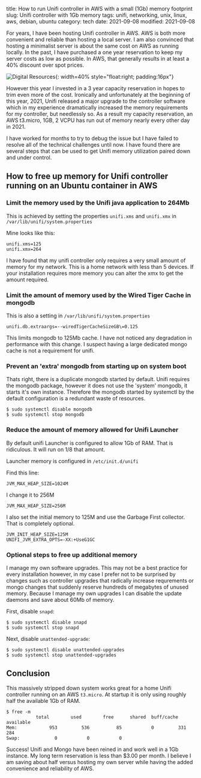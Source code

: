 title: How to run Unifi controller in AWS with a small (1Gb) memory footprint
slug: Unifi controller with 1Gb memory
tags: unifi, networking, unix, linux, aws, debian, ubuntu
category: tech
date: 2021-09-08
modified: 2021-09-08

For years, I have been hosting Unifi controller in AWS.  AWS is both more convenient and reliable than hosting a local server.  I am also convinced that hosting a minimalist server is about the same cost on AWS as running locally.   In the past, I have purchased a one year reservation to keep my server costs as low as possible.  In AWS, that generally results in at least a 40% discount over spot prices.

![Digital Resources]({static}/images/digital_press.png){: width=40% style="float:right; padding:16px"}

However this year I invested in a 3 year capacity reservation in hopes to trim even more of the cost.    Ironically and unfortunately at the beginning of this year, 2021, Unifi released a major upgrade to the controller software which in my experience dramatically increased the memory requirements for my controller, but needlessly so. As a result my capacity reservation, an AWS t3.micro, 1GB, 2 VCPU has run out of memory nearly every other day in 2021.

I have worked for months to try to debug the issue but I have failed to resolve all of the technical challenges until now.    I have found there are several steps that can be used to get Unifi memory utilization paired down and under control.

## How to free up memory for Unifi controller running on an Ubuntu container in AWS

### Limit the memory used by the Unifi java application to 264Mb

This is achieved by setting the properties `unifi.xms` and `unifi.xmx` in `/var/lib/unifi/system.properties`

Mine looks like this:

```
unifi.xms=125
unifi.xmx=264
```

I have found that my unifi controller only requires a very small amount of memory for my network.   This is a home network with less than 5 devices.   If your installation requires more memory you can alter the xmx to get the amount required.

### Limit the amount of memory used by the Wired Tiger Cache in mongodb

This is also a setting in `/var/lib/unifi/system.properties`

```
unifi.db.extraargs=--wiredTigerCacheSizeGB\=0.125
```

This limits mongodb to 125Mb cache.  I have not noticed any degradation in performance with this change.  I suspect having a large dedicated mongo cache is not a requirement for unifi.

### Prevent an 'extra' mongodb from starting up on system boot

Thats right, there is a duplicate mongodb started by default.    Unifi requires the mongodb package, however it does not use the 'system' mongodb, it starts it's own instance.  Therefore the mongodb started by systemctl by the default configuration is a redundant waste of resources.

```
$ sudo systemctl disable mongodb
$ sudo systemctl stop mongodb
```

### Reduce the amount of memory allowed for Unifi Launcher

By default unifi Launcher is configured to allow 1Gb of RAM.   That is ridiculous.  It will run on 1/8 that amount.

Launcher memory is configured in `/etc/init.d/unifi`

Find this line:

```
JVM_MAX_HEAP_SIZE=1024M
```

I change it to 256M
```
JVM_MAX_HEAP_SIZE=256M
```

I also set the initial memory to 125M and use the Garbage First collector.  That is completely optional.

```
JVM_INIT_HEAP_SIZE=125M
UNIFI_JVM_EXTRA_OPTS=-XX:+UseG1GC
```

### Optional steps to free up additional memory

I manage my own software upgrades.   This may not be a best practice for every installation however, in my case I prefer not to be surprised by changes such as controller upgrades that radically increase requrements or mongo changes that suddenly reserve hundreds of megabytes of unused memory.    Because I manage my own upgrades I can disable the update daemons and save about 60Mb of memory.

First, disable `snapd`:
```
$ sudo systemctl disable snapd
$ sudo systemctl stop snapd
```

Next, disable `unattended-upgrade`:
```
$ sudo systemctl disable unattended-upgrades
$ sudo systemctl stop unattended-upgrades
```

## Conclusion

This massively stripped down system works great for a home Unifi controller running on an AWS `t3.micro`.   At startup it is only using roughly half the available 1Gb of RAM.

```
$ free -m
           total        used        free      shared  buff/cache   available
Mem:            953         536          85           0         331         284
Swap:             0           0           0
```

Success!   Unifi and Mongo have been reined in and work well in a 1Gb instance.   My long term reservation is less than $3.00 per month.  I believe I am saving about half versus hosting my own server while having the added convenience and reliability of AWS.
